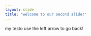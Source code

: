 ```yaml
---
layout: slide
title: "welcome to our second slide!"
---
```

my testo 
use the left arrow to go back!

